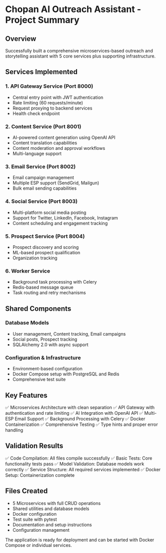 # Chopan AI Outreach Assistant - Project Summary

## Overview
Successfully built a comprehensive microservices-based outreach and storytelling assistant with 5 core services plus supporting infrastructure.

## Services Implemented

### 1. API Gateway Service (Port 8000)
- Central entry point with JWT authentication
- Rate limiting (60 requests/minute)
- Request proxying to backend services
- Health check endpoint

### 2. Content Service (Port 8001)
- AI-powered content generation using OpenAI API
- Content translation capabilities
- Content moderation and approval workflows
- Multi-language support

### 3. Email Service (Port 8002)
- Email campaign management
- Multiple ESP support (SendGrid, Mailgun)
- Bulk email sending capabilities

### 4. Social Service (Port 8003)
- Multi-platform social media posting
- Support for Twitter, LinkedIn, Facebook, Instagram
- Content scheduling and engagement tracking

### 5. Prospect Service (Port 8004)
- Prospect discovery and scoring
- ML-based prospect qualification
- Organization tracking

### 6. Worker Service
- Background task processing with Celery
- Redis-based message queue
- Task routing and retry mechanisms

## Shared Components

### Database Models
- User management, Content tracking, Email campaigns
- Social posts, Prospect tracking
- SQLAlchemy 2.0 with async support

### Configuration & Infrastructure
- Environment-based configuration
- Docker Compose setup with PostgreSQL and Redis
- Comprehensive test suite

## Key Features

✅ Microservices Architecture with clean separation
✅ API Gateway with authentication and rate limiting
✅ AI Integration with OpenAI API
✅ Multi-ESP Email Support
✅ Background Processing with Celery
✅ Docker Containerization
✅ Comprehensive Testing
✅ Type hints and proper error handling

## Validation Results

✅ Code Compilation: All files compile successfully
✅ Basic Tests: Core functionality tests pass
✅ Model Validation: Database models work correctly
✅ Service Structure: All required services implemented
✅ Docker Setup: Containerization complete

## Files Created

- 5 Microservices with full CRUD operations
- Shared utilities and database models
- Docker configuration
- Test suite with pytest
- Documentation and setup instructions
- Configuration management

The application is ready for deployment and can be started with Docker Compose or individual services.